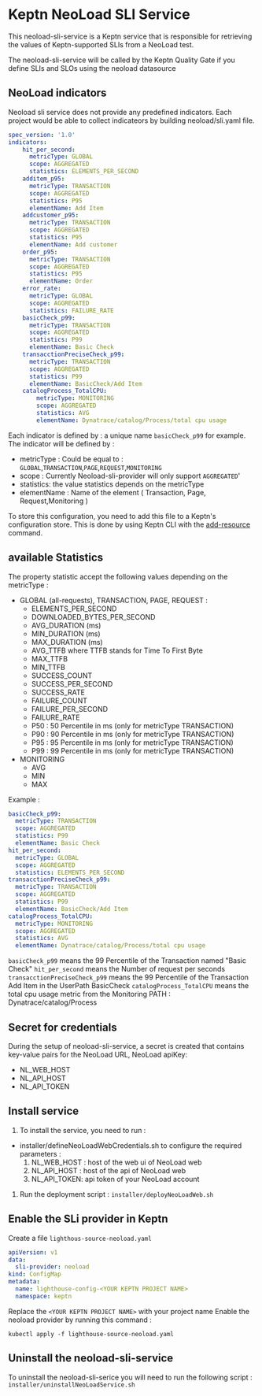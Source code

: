 # Keptn NeoLoad SLI Service

This neoload-sli-service is a Keptn service that is responsible for retrieving the values of Keptn-supported SLIs from a NeoLoad test.

The neoload-sli-service will be called by the Keptn Quality Gate if you define SLIs and SLOs using the neoload datasource

## NeoLoad indicators
Neoload sli service does not provide any predefined indicators.
Each project would be able to collect indicateors by building neoload/sli.yaml file.

```yaml
spec_version: '1.0'
indicators:
    hit_per_second:
      metricType: GLOBAL
      scope: AGGREGATED
      statistics: ELEMENTS_PER_SECOND
    additem_p95:
      metricType: TRANSACTION
      scope: AGGREGATED
      statistics: P95
      elementName: Add Item
    addcustomer_p95:
      metricType: TRANSACTION
      scope: AGGREGATED
      statistics: P95
      elementName: Add customer
    order_p95:
      metricType: TRANSACTION
      scope: AGGREGATED
      statistics: P95
      elementName: Order
    error_rate:
      metricType: GLOBAL
      scope: AGGREGATED
      statistics: FAILURE_RATE
    basicCheck_p99:
      metricType: TRANSACTION
      scope: AGGREGATED
      statistics: P99
      elementName: Basic Check
    transacctionPreciseCheck_p99:
      metricType: TRANSACTION
      scope: AGGREGATED
      statistics: P99
      elementName: BasicCheck/Add Item
    catalogProcess_TotalCPU:
        metricType: MONITORING
        scope: AGGREGATED
        statistics: AVG
        elementName: Dynatrace/catalog/Process/total cpu usage
```

Each indicator is defined by :
a unique name `basicCheck_p99` for example.
The indicator will be defined by :
* metricType : Could be equal to : `GLOBAL`,`TRANSACTION`,`PAGE`,`REQUEST`,`MONITORING`
* scope : Currently Neoload-sli-provider will only support `AGGREGATED`'
* statistics: the value statistics depends on the metricType 
* elementName : Name of the element ( Transaction, Page, Request,Monitoring )


To store this configuration, you need to add this file to a Keptn's configuration store. This is done by using  Keptn CLI with the [add-resource](https://keptn.sh/docs/0.6.0/reference/cli/#keptn-add-resource) command. 

## available Statistics 
The property statistic accept the following values depending on the metricType :
* GLOBAL (all-requests), TRANSACTION, PAGE, REQUEST :
    * ELEMENTS_PER_SECOND
    * DOWNLOADED_BYTES_PER_SECOND
    * AVG_DURATION (ms)
    * MIN_DURATION (ms)
    * MAX_DURATION (ms)
    * AVG_TTFB where TTFB stands for Time To First Byte
    * MAX_TTFB
    * MIN_TTFB
    * SUCCESS_COUNT
    * SUCCESS_PER_SECOND
    * SUCCESS_RATE
    * FAILURE_COUNT
    * FAILURE_PER_SECOND
    * FAILURE_RATE
    * P50 : 50 Percentile in ms (only for metricType TRANSACTION)
    * P90 : 90 Percentile in ms (only for metricType TRANSACTION)
    * P95 : 95 Percentile in ms (only for metricType TRANSACTION)
    * P99 : 99 Percentile in ms (only for metricType TRANSACTION)
* MONITORING 
    * AVG
    * MIN
    * MAX

Example :
```yaml
basicCheck_p99:
  metricType: TRANSACTION
  scope: AGGREGATED
  statistics: P99
  elementName: Basic Check
hit_per_second:
  metricType: GLOBAL
  scope: AGGREGATED
  statistics: ELEMENTS_PER_SECOND
transacctionPreciseCheck_p99:
  metricType: TRANSACTION
  scope: AGGREGATED
  statistics: P99
  elementName: BasicCheck/Add Item
catalogProcess_TotalCPU:
  metricType: MONITORING
  scope: AGGREGATED
  statistics: AVG
  elementName: Dynatrace/catalog/Process/total cpu usage
```
`basicCheck_p99` means the 99 Percentile of the Transaction named "Basic Check"
`hit_per_second` means the Number of request per seconds
`transacctionPreciseCheck_p99` means the 99 Percentile of the Transaction Add Item in the UserPath BasicCheck
`catalogProcess_TotalCPU` means the total cpu usage metric from the Monitoring PATH : Dynatrace/catalog/Process


## Secret for credentials
During the setup of neoload-sli-service, a secret is created that contains key-value pairs for the NeoLoad  URL, NeoLoad apiKey:
   * NL_WEB_HOST 
   * NL_API_HOST 
   * NL_API_TOKEN
    

## Install service <a id="install"></a>

1. To install the service, you need to run :
 * installer/defineNeoLoadWebCredentials.sh to configure the required parameters :
    1. NL_WEB_HOST : host of the web ui of NeoLoad web
    1. NL_API_HOST : host of the api of NeoLoad web
    1. NL_API_TOKEN: api token of your NeoLoad account
    
1. Run the deployment script : `installer/deployNeoLoadWeb.sh`  


## Enable the SLi provider in Keptn
Create a file `lighthous-source-neoload.yaml `
```yaml
apiVersion: v1
data:
  sli-provider: neoload
kind: ConfigMap
metadata:
  name: lighthouse-config-<YOUR KEPTN PROJECT NAME>
  namespace: keptn
 ```
Replace the `<YOUR KEPTN PROJECT NAME>` with your project name
Enable the neoload provider by running this command :
```
kubectl apply -f lighthouse-source-neoload.yaml    
```
## Uninstall the neoload-sli-service

To uninstall the neoload-sli-serice you will need to run the following script : `installer/uninstallNeoLoadService.sh`

 
   
